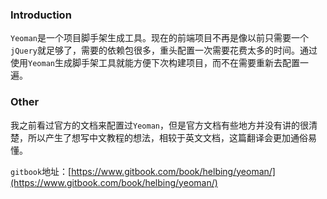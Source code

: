 ### Introduction
`Yeoman`是一个项目脚手架生成工具。现在的前端项目不再是像以前只需要一个`jQuery`就足够了，需要的依赖包很多，重头配置一次需要花费太多的时间。通过使用`Yeoman`生成脚手架工具就能方便下次构建项目，而不在需要重新去配置一遍。

### Other
我之前看过官方的文档来配置过`Yeoman`，但是官方文档有些地方并没有讲的很清楚，所以产生了想写中文教程的想法，相较于英文文档，这篇翻译会更加通俗易懂。

`gitbook`地址：[https://www.gitbook.com/book/helbing/yeoman/](https://www.gitbook.com/book/helbing/yeoman/)

